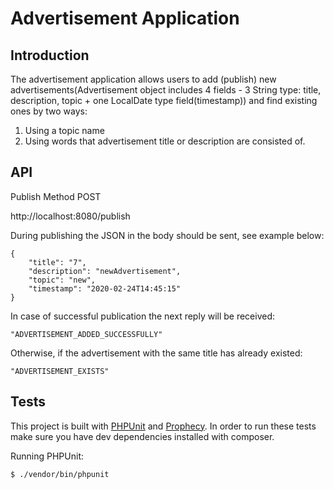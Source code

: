 # Advertisement Application

## Introduction

The advertisement application allows users to add (publish) new advertisements(Advertisement object includes 4 fields - 3 String type: title, description, topic + one LocalDate type field(timestamp)) and find existing ones by two ways:
1. Using a topic name
2. Using words that advertisement title or description are consisted of.


## API
Publish
Method POST

http://localhost:8080/publish

During publishing the JSON in the body should be sent, see example below:

```
{
	"title": "7",
	"description": "newAdvertisement",
	"topic": "new",
	"timestamp": "2020-02-24T14:45:15"
}
```

In case of successful publication the next reply will be received:

```
"ADVERTISEMENT_ADDED_SUCCESSFULLY"
```
Otherwise, if the advertisement with the same title has already existed:

```
"ADVERTISEMENT_EXISTS"
```

## Tests
This project is built with [PHPUnit](https://github.com/sebastianbergmann/phpunit) and [Prophecy](https://github.com/phpspec/prophecy-phpunit).
In order to run these tests make sure you have dev dependencies installed with composer.

Running PHPUnit:
```sh
$ ./vendor/bin/phpunit
```
